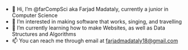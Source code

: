 - 👋 Hi, I’m @farCompSci aka Farjad Madataly, currently a junior in Computer Science
- 👀 I’m interested in making software that works, singing, and travelling
- 🌱 I’m currently learning how to make Websites, as well as Data Structures and Algorithms
- 📫 You can reach me through email at farjadmadataly18@gmail.com

<!---
farCompSci/farCompSci is a ✨ special ✨ repository because its `README.md` (this file) appears on your GitHub profile.
You can click the Preview link to take a look at your changes.
--->

